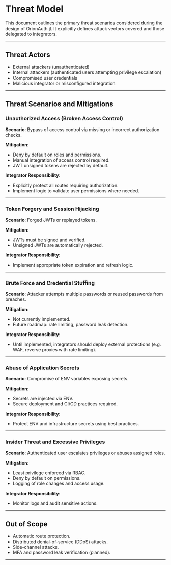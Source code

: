 # Threat Model

This document outlines the primary threat scenarios considered during the design of OrionAuth.jl. It explicitly defines attack vectors covered and those delegated to integrators.

---

## Threat Actors

- External attackers (unauthenticated)
- Internal attackers (authenticated users attempting privilege escalation)
- Compromised user credentials
- Malicious integrator or misconfigured integration

---

## Threat Scenarios and Mitigations

### Unauthorized Access (Broken Access Control)

**Scenario**: Bypass of access control via missing or incorrect authorization checks.

**Mitigation**:
- Deny by default on roles and permissions.
- Manual integration of access control required.
- JWT unsigned tokens are rejected by default.

**Integrator Responsibility**:
- Explicitly protect all routes requiring authorization.
- Implement logic to validate user permissions where needed.

---

### Token Forgery and Session Hijacking

**Scenario**: Forged JWTs or replayed tokens.

**Mitigation**:
- JWTs must be signed and verified.
- Unsigned JWTs are automatically rejected.

**Integrator Responsibility**:
- Implement appropriate token expiration and refresh logic.

---

### Brute Force and Credential Stuffing

**Scenario**: Attacker attempts multiple passwords or reused passwords from breaches.

**Mitigation**:
- Not currently implemented.
- Future roadmap: rate limiting, password leak detection.

**Integrator Responsibility**:
- Until implemented, integrators should deploy external protections (e.g. WAF, reverse proxies with rate limiting).

---

### Abuse of Application Secrets

**Scenario**: Compromise of ENV variables exposing secrets.

**Mitigation**:
- Secrets are injected via ENV.
- Secure deployment and CI/CD practices required.

**Integrator Responsibility**:
- Protect ENV and infrastructure secrets using best practices.

---

### Insider Threat and Excessive Privileges

**Scenario**: Authenticated user escalates privileges or abuses assigned roles.

**Mitigation**:
- Least privilege enforced via RBAC.
- Deny by default on permissions.
- Logging of role changes and access usage.

**Integrator Responsibility**:
- Monitor logs and audit sensitive actions.

---

## Out of Scope

- Automatic route protection.
- Distributed denial-of-service (DDoS) attacks.
- Side-channel attacks.
- MFA and password leak verification (planned).

---